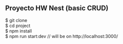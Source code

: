 ## Proyecto HW Nest (basic CRUD)
$ git clone </br>
$ cd project </br>
$ npm install </br>
$ npm run start:dev // will be on http://localhost:3000/ </br>


